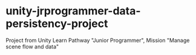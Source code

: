 # unity-jrprogrammer-data-persistency-project
Project from Unity Learn Pathway "Junior Programmer", Mission "Manage scene flow and data"
